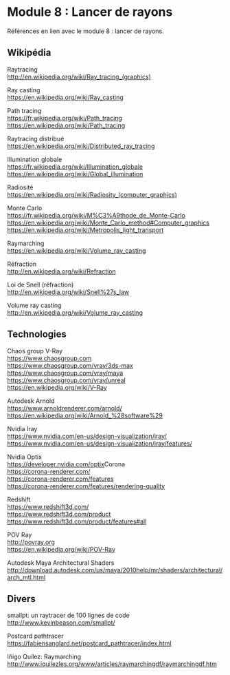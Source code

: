 # Module 8 : Lancer de rayons

Références en lien avec le module 8 : lancer de rayons.

## Wikipédia

Raytracing  
http://en.wikipedia.org/wiki/Ray_tracing_(graphics)

Ray casting  
https://en.wikipedia.org/wiki/Ray_casting

Path tracing  
https://fr.wikipedia.org/wiki/Path_tracing  
https://en.wikipedia.org/wiki/Path_tracing

Raytracing distribué  
https://en.wikipedia.org/wiki/Distributed_ray_tracing

Illumination globale  
https://fr.wikipedia.org/wiki/Illumination_globale  
https://en.wikipedia.org/wiki/Global_illumination​

Radiosité  
https://en.wikipedia.org/wiki/Radiosity_(computer_graphics)​

Monte Carlo  
https://fr.wikipedia.org/wiki/M%C3%A9thode_de_Monte-Carlo  
https://en.wikipedia.org/wiki/Monte_Carlo_method#Computer_graphics  
https://en.wikipedia.org/wiki/Metropolis_light_transport

Raymarching  
https://en.wikipedia.org/wiki/Volume_ray_casting

Réfraction  
http://en.wikipedia.org/wiki/Refraction

Loi de Snell (réfraction)  
http://en.wikipedia.org/wiki/Snell%27s_law

Volume ray casting  
http://en.wikipedia.org/wiki/Volume_ray_casting

## Technologies

Chaos group V-Ray  
https://www.chaosgroup.com  
https://www.chaosgroup.com/vray/3ds-max  
https://www.chaosgroup.com/vray/maya  
https://www.chaosgroup.com/vray/unreal  
https://en.wikipedia.org/wiki/V-Ray  

Autodesk Arnold  
https://www.arnoldrenderer.com/arnold/  
https://en.wikipedia.org/wiki/Arnold_%28software%29

Nvidia Iray  
https://www.nvidia.com/en-us/design-visualization/iray/  
https://www.nvidia.com/en-us/design-visualization/iray/features/

Nvidia Optix  
https://developer.nvidia.com/optix
​
Corona  
https://corona-renderer.com/  
https://corona-renderer.com/features  
https://corona-renderer.com/features/rendering-quality

Redshift  
https://www.redshift3d.com/  
https://www.redshift3d.com/product  
https://www.redshift3d.com/product/features#all​

POV Ray  
http://povray.org  
https://en.wikipedia.org/wiki/POV-Ray

Autodesk Maya Architectural Shaders  
http://download.autodesk.com/us/maya/2010help/mr/shaders/architectural/arch_mtl.html

## Divers

smallpt: un raytracer de 100 lignes de code  
http://www.kevinbeason.com/smallpt/

Postcard pathtracer  
https://fabiensanglard.net/postcard_pathtracer/index.html

Iñigo Quílez: Raymarching  
http://www.iquilezles.org/www/articles/raymarchingdf/raymarchingdf.htm
